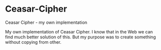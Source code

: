 # Ceasar-Cipher
Ceasar Cipher - my own implementation

My own implementation of Ceasar Cipher. I know that in the Web we can find much better solution of this. But my purpose was to create something without copying from other.

